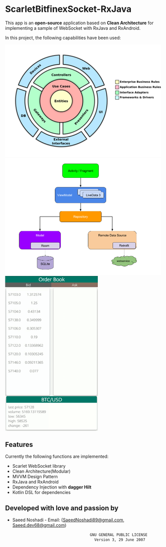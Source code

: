 # ScarletBitfinexSocket-RxJava

This app is an <b>open-source</b> application based on <b>Clean Architecture</b> for implementing a sample of WebSocket with RxJava and RxAndroid.

In this project, the following capabilities have been used:


<td align="center"> <img src="shots/clean1.png" width="600" ></td>




<td align="center"> <img src="shots/final-architecture.png" width="600" ></td>

<img src="shots/gif.gif" width="300" height="500" />


## Features

Currently the following functions are implemented:

* Scarlet WebSocket library
* Clean Architecture(Modular)
* MVVM Design Pattern
* RxJava and RxAndroid
* Dependency Injection with <b>dagger Hilt</b>
* Kotlin DSL for dependencies


## Developed with love and passion by


* Saeed Noshadi - Email: (SaeedNoshadi89@gmail.com, Saeed.dev68@gmail.com)


                                         GNU GENERAL PUBLIC LICENSE
                                           Version 3, 29 June 2007
                   
